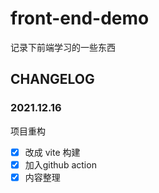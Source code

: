 # front-end-demo
记录下前端学习的一些东西







## CHANGELOG



### 2021.12.16

项目重构  

* [x] 改成 vite 构建
* [x] 加入github action 
* [x] 内容整理
